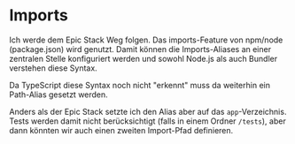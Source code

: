 # Imports

Ich werde dem Epic Stack Weg folgen. Das imports-Feature von npm/node (package.json) wird genutzt.
Damit können die Imports-Aliases an einer zentralen Stelle konfiguriert werden und sowohl Node.js
als auch Bundler verstehen diese Syntax.

Da TypeScript diese Syntax noch nicht "erkennt" muss da weiterhin ein Path-Alias gesetzt werden.

Anders als der Epic Stack setzte ich den Alias aber auf das `app`-Verzeichnis. Tests werden
damit nicht berücksichtigt (falls in einem Ordner `/tests`), aber dann könnten wir auch einen
zweiten Import-Pfad definieren.

